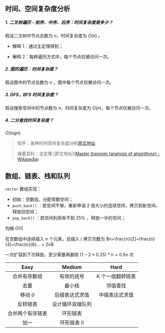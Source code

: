 ## 时间、空间复杂度分析

##### 1. 二叉树遍历 - 前序、中序、后序：时间复杂度是多少？

假设二叉树中节点总数为 $n$，时间复杂度为 $O(n)$ 。

- 解释 1：通过主定理得到；

- 解释 2：每种遍历方式中，每个节点仅被访问一次。

##### 2. 图的遍历：时间复杂度？

假设图中的节点总数为 $n$ ，图中每个节点仅被访问一次。

##### 3. DFS，BFS 时间复杂度？

假设搜索空间中的节点数为 $n$，时间复杂度为 $O(n)$，每个节点仅被访问一次。

##### 4. 二分查找时间复杂度？

$O(logn)$



> 知乎：各种时间空间复杂度分析[原文地址](http://www.zhihu.com/question/21387264)
>
> 维基百科：主定理 [原文地址]([Master theorem (analysis of algorithms) - Wikipedia](https://en.wikipedia.org/wiki/Master_theorem_(analysis_of_algorithms)))



## 数组、链表、栈和队列

`vector` 数组实现：

- 初始：空数组，分配常数空间；
- `push_back()` ：若空间不够，重新申请 $2$ 倍大小的连续空间，拷贝到新空间，释放旧空间；
- `pop_back()` ：若空间利用率不到 $25\%$ ，释放一半的空间；

均摊 $O(1)$ 

在空数组中连续插入 $n$ 个元素，总插入 / 拷贝次数为 $n+\frac{n}{2}+\frac{n}{4}+\frac{n}{8}... < 2n$ 

一次扩容到下次释放，至少需要再删除 $(1-2\times0.25)*n=0.5n$ 次



























|       Easy       |      Medium      |       Hard       |
| :--------------: | :--------------: | :--------------: |
|   合并有序数组   |    有效的括号    | K 个一组翻转链表 |
|       去重       |      最小栈      |     邻值查找     |
|      移动 0      |  后缀表达式求值  |  中缀表达式求值  |
|     反转链表     | 设计循环双端队列 |                  |
| 合并两个有序链表 |     环形链表     |                  |
|       加一       |   环形链表 II    |                  |

